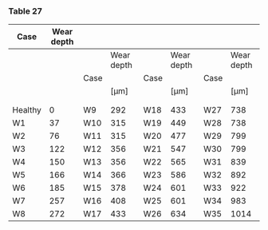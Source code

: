 <a name="table-27"></a>
### Table 27

| Case | Wear depth |  |  |  |  |  |  |
| --- | --- | --- | --- | --- | --- | --- | --- |
|  |  |  | Wear depth |  | Wear depth |  | Wear depth |
|  |  | Case |  | Case |  | Case |  |
|  |  |  | [μm] |  | [μm] |  | [μm] |
|  |  |  |  |  |  |  |  |
|  |  |  |  |  |  |  |  |
| Healthy | 0 | W9 | 292 | W18 | 433 | W27 | 738 |
| W1 | 37 | W10 | 315 | W19 | 449 | W28 | 738 |
| W2 | 76 | W11 | 315 | W20 | 477 | W29 | 799 |
| W3 | 122 | W12 | 356 | W21 | 547 | W30 | 799 |
| W4 | 150 | W13 | 356 | W22 | 565 | W31 | 839 |
| W5 | 166 | W14 | 366 | W23 | 586 | W32 | 892 |
| W6 | 185 | W15 | 378 | W24 | 601 | W33 | 922 |
| W7 | 257 | W16 | 408 | W25 | 601 | W34 | 983 |
| W8 | 272 | W17 | 433 | W26 | 634 | W35 | 1014 |